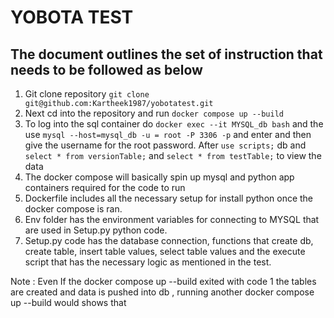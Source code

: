 # YOBOTA TEST

## The document outlines the set of instruction that needs to be followed as below

1. Git clone repository `git clone git@github.com:Kartheek1987/yobotatest.git`
2. Next cd into the repository and run `docker compose up --build`
3. To log into the sql container do `docker exec --it MYSQL_db bash` and the use
   `mysql --host=mysql_db -u = root -P 3306 -p` and enter and then give the username for the root password. After `use scripts;` db and `select * from versionTable;` and `select * from testTable;` to view the data
4. The docker compose will basically spin up mysql and python app containers required for the code to run
5. Dockerfile includes all the necessary setup for install python once the docker compose is ran.
6. Env folder has the environment variables for connecting to MYSQL that are used in Setup.py python code.
7. Setup.py code has the database connection, functions that create db, create table, insert table values, select table values and the execute script that has the necessary logic as mentioned in the test.

Note : Even If the docker compose up --build exited with code 1 the tables are created and data is pushed into db , running another docker compose up --build would shows that
